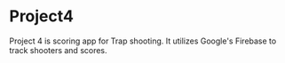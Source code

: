 # Project4

Project 4 is  scoring app for Trap shooting. It utilizes Google's Firebase to track shooters and scores.
